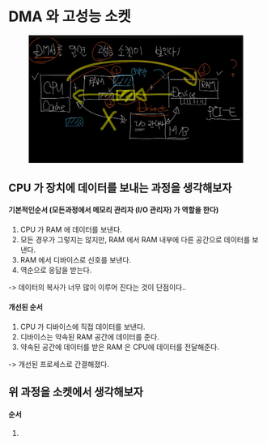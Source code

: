 # DMA 와 고성능 소켓

<figure><img src="../../.gitbook/assets/image (15).png" alt=""><figcaption></figcaption></figure>

## CPU 가 장치에 데이터를 보내는 과정을 생각해보자

#### 기본적인순서 (모든과정에서 메모리 관리자 (I/O 관리자) 가 역할을 한다)

1. CPU 가 RAM 에 데이터를 보낸다.
2. 모든 경우가 그렇지는 않지만, RAM 에서 RAM 내부에 다른 공간으로 데이터를 보낸다.
3. RAM 에서 디바이스로 신호를 보낸다.
4. 역순으로 응답을 받는다.

\-> 데이터의 복사가 너무 많이 이루어 진다는 것이 단점이다..

#### 개선된 순서

1. CPU 가 디바이스에 직접 데이터를 보낸다.
2. 디바이스는 약속된 RAM 공간에 데이터를 준다.
3. 약속된 공간에 데이터를 받은 RAM 은 CPU에 데이터를 전달해준다.

\-> 개선된 프로세스로 간결해졌다.

## 위 과정을 소켓에서 생각해보자

#### 순서

1.
